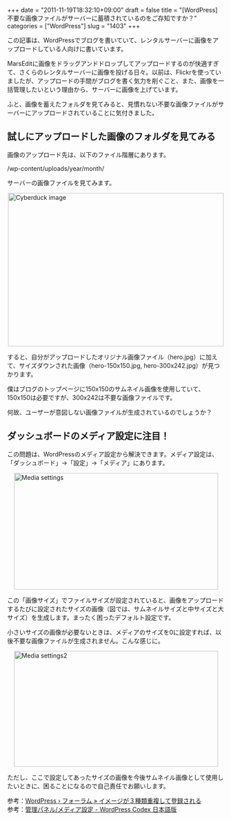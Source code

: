 +++
date = "2011-11-19T18:32:10+09:00"
draft = false
title = "[WordPress] 不要な画像ファイルがサーバーに蓄積されているのをご存知ですか？"
categories = ["WordPress"]
slug = "1403"
+++

この記事は、WordPressでブログを書いていて、レンタルサーバーに画像をアップロードしている人向けに書いています。

MarsEditに画像をドラッグアンドドロップしてアップロードするのが快適すぎて、さくらのレンタルサーバーに画像を投げる日々。以前は、Flickrを使っていましたが、アップロードの手間がブログを書く気力を削ぐこと、また、画像を一括管理したいという理由から、サーバーに画像を上げています。

ふと、画像を蓄えたフォルダを見てみると、見慣れない不要な画像ファイルがサーバーにアップロードされていることに気付きました。

<h2>試しにアップロードした画像のフォルダを見てみる</h2>

画像のアップロード先は、以下のファイル階層にあります。

/wp-content/uploads/year/month/

サーバーの画像ファイルを見てみます。

<img style="display:block; margin-left:auto; margin-right:auto;" src="/images/2011/11/cyberduck_image.png" alt="Cyberduck image" title="cyberduck_image.png" border="0" width="500" height="355" />

すると、自分がアップロードしたオリジナル画像ファイル（hero.jpg）に加えて、サイズダウンされた画像（hero-150x150.jpg, hero-300x242.jpg）が見つかります。

僕はブログのトップページに150x150のサムネイル画像を使用していて、150x150は必要ですが、300x242は不要な画像ファイルです。

何故、ユーザーが意図しない画像ファイルが生成されているのでしょうか？

<h2>ダッシュボードのメディア設定に注目！</h2>

この問題は、WordPressのメディア設定から解決できます。メディア設定は、「ダッシュボード」→「設定」→「メディア」にあります。

<img style="display:block; margin-left:auto; margin-right:auto;" src="/images/2011/11/media_settings.png" alt="Media settings" title="media_settings.png" border="0" width="473" height="270" />

この「画像サイズ」でファイルサイズが設定されていると、画像をアップロードするたびに設定されたサイズの画像（図では、サムネイルサイズと中サイズと大サイズ）を生成します。まったく困ったデフォルト設定です。

小さいサイズの画像が必要ないときは、メディアのサイズを0に設定すれば、以後不要な画像ファイルが生成されません。こんな感じに。

<img style="display:block; margin-left:auto; margin-right:auto;" src="/images/2011/11/media_settings2.png" alt="Media settings2" title="media_settings2.png" border="0" width="473" height="268" />

ただし、ここで設定してあったサイズの画像を今後サムネイル画像として使用したいときに、困ることになるので自己責任でお願いします。

参考：<a href="http://ja.forums.wordpress.org/topic/1322" target="_blank">WordPress › フォーラム » イメージが３種類重複して登録される</a><br/>参考：<a href="http://wpdocs.sourceforge.jp/%E7%AE%A1%E7%90%86%E3%83%91%E3%83%8D%E3%83%AB/%E3%83%A1%E3%83%87%E3%82%A3%E3%82%A2%E8%A8%AD%E5%AE%9A" target="_blank">管理パネル/メディア設定 - WordPress Codex 日本語版</a>
